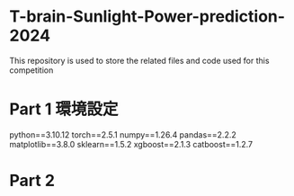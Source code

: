 # T-brain-Sunlight-Power-prediction-2024
This repository is used to store the related files and code used for this competition 

# Part 1 環境設定
python==3.10.12
torch==2.5.1
numpy==1.26.4
pandas==2.2.2
matplotlib==3.8.0
sklearn==1.5.2
xgboost==2.1.3
catboost==1.2.7

# Part 2 
